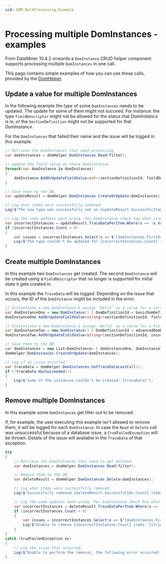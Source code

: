 ```yaml
---
uid: DOM_BulkProcessing_Example
---
```

# Processing multiple DomInstances - examples

From DataMiner 10.4.2 onwards a `DomInstance` CRUD helper component supports processing multiple `DomInstances` in one call.

This page contains simple examples of how you can use these calls, provided by the [DomHelper](xref:DomHelper_class#multiple-instances).

## Update a value for multiple DomInstances

In the following example the *type* of some `DomInstances` needs to be updated. The update for some of them might not succeed. For instance: the *type* `FieldDescriptor` might not be allowed for the status that *DomInstance* is in, or the `SectionDefinition` might not be supported for that *DomInstance*.

For the `DomInstances` that failed their name and the issue will be logged in this example.

  ```csharp
  // Retrieve the DomInstances that need processing
  var domInstances = domHelper.DomInstances.Read(filter);

  // Update the field value on those DomInstances
  foreach(var domInstance in domInstances)
  {
      domInstance.AddOrUpdateFieldValue<int>(sectionDefinitionId, fieldDescriptorId, newType);
  }

  // Save them to the DB.
  var updateResult = domHelper.DomInstances.CreateOrUpdate(domInstances);

  // Log what items were successfully removed
  Log($"The new type was successfully set on {updateResult.SuccessfulItems.Count}");

  // Log the some updates went wrong. Per DomInstance check how what issue occurred.
  var incorrectInstances = updateResult.TraceDataPerItem.Where(x => !x.Value.HasSucceeded()).ToList();
  if (incorrectInstances.Count > 0)
  {
      var issues = incorrectInstances.Select(x => $"{domInstances.FirstOrDefault(y => x.Equals(y.ID))?.Name}: {x.Value}");
      Log($"The type couldn't be updated for {incorrectInstances.Count} items: {string.Join(Environment.NewLine, issues)}");
  }
  ```

## Create multiple DomInstances

In this example two `DomInstances` get created. The second `DomInstance` will be created using a `FieldDescriptor` that no longer is supported for initial state it gets created in.

In this example the `TraceData` will be logged. Depending on the issue that occurs, the ID of the `DomInstance` might be included in the error.

  ```csharp
  // Instantiate a new DomInstance & assign 'Hello' as a value for a correct FieldDescriptor.
  var domInstanceOne = new DomInstance() { DomDefinitionId = basicDomDefinitionId };
  domInstanceOne.AddOrUpdateFieldValue<string>(sectionDefinitionId, fieldDescriptorId, "Hello");

  // Instantiate a new DomInstance & assign 'World' as a value for a FieldDescriptor no longer supported for the initial state.
  var domInstanceTwo = new DomInstance() { DomDefinitionId = advancedDomDefinitionId };
  domInstanceTwo.AddOrUpdateFieldValue<string>(sectionDefinitionId, incorrectFieldDescriptorId, "World");

  // Save them to the DB
  var domInstances = new List<DomInstance> { domInstanceOne, domInstanceTwo };
  domHelper.DomInstances.CreateOrUpdate(domInstances);

  // Log if an issue occurred
  var traceData = domHelper.DomInstances.GetTraceDataLastCall();
  if (!traceData.HasSucceeded())
  {
      Log($"Some of the instances couldn't be created: {traceData}");
  }
  ```

## Remove multiple DomInstances

In this example some `DomInstances` get filter out to be removed.

If, for example, the user executing this example isn't allowed to remove them, it will be logged for each `DomInstance`.
In case the `Read` or `Delete` call was unsuccessful because of a database issue, a `CrudFailedException` will be thrown. Details of the issue will available in the `TraceData` of that exception.

  ```csharp
  try
  {
      // Retrieve the DomInstances that need to get deleted
      var domInstances = domHelper.DomInstances.Read(filter);

      // Remove them to the DB.
      var deleteResult = domHelper.DomInstances.Delete(domInstances);

      // Log what items were successfully removed
      Log($"Successfully removed {deleteResult.SuccessfulIds.Count} items");

      // Log the some updates went wrong. Per DomInstance check how what issue occurred.
      var incorrectInstances = deleteResult.TraceDataPerItem.Where(x => !x.Value.HasSucceeded()).ToList();
      if (incorrectInstances.Count > 0)
      {
          var issues = incorrectInstances.Select(x => $"{domInstances.FirstOrDefault(y => x.Equals(y.ID))?.Name}: {x.Value}");
          Log($"Unable to remove {incorrectInstances.Count} items: {string.Join(Environment.NewLine, issues)}");
      }
  }
  catch (CrudFailedException ex)
  {
      // Log the issue that occurred
      Log($"Unable to perform the removal, the following error occurred: {ex.TraceData}");
  }
  ```
